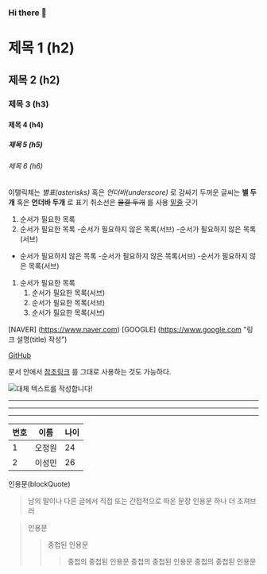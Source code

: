 ### Hi there 👋

<!--
**OysterOh/OysterOh** is a ✨ _special_ ✨ repository because its `README.md` (this file) appears on your GitHub profile.

Here are some ideas to get you started:

- 🔭 I’m currently working on ...
- 🌱 I’m currently learning ...
- 👯 I’m looking to collaborate on ...
- 🤔 I’m looking for help with ...
- 💬 Ask me about ...
- 📫 How to reach me: ...
- 😄 Pronouns: ...
- ⚡ Fun fact: ...
-->
# 제목 1 (h2)
## 제목 2 (h2)
### 제목 3 (h3)
#### 제목 4 (h4)
##### 제목 5 (h5)
###### 제목 6 (h6)

이탤릭체는 *별표(asterisks)* 혹은 _언더바(underscore)_ 로 감싸기
두꺼운 글씨는 **별 두개** 혹은 __언더바 두개__ 로 표기
취소선은 ~~물결 두개~~ 를 사용
<u>밑줄</u> 긋기

1. 순서가 필요한 목록
1. 순서가 필요한 목록
    -순서가 필요하지 않은 목록(서브)
    -순서가 필요하지 않은 목록(서브)

- 순서가 필요하지 않은 목록
    -순서가 필요하지 않은 목록(서브)
    -순서가 필요하지 않은 목록(서브)

1. 순서가 필요한 목록
    1. 순서가 필요한 목록(서브)
    1. 순서가 필요한 목록(서브)
    1. 순서가 필요한 목록(서브)

[NAVER] (https://www.naver.com)
[GOOGLE] (https://www.google.com "링크 설명(title) 작성")

[GitHub][1]

문서 안에서 [참조링크] 를 그대로 사용하는 것도 가능하다.

[1]: https://github.com/OysterOh
[참조링크]: https://www.naver.com

![대체 텍스트를 작성합니다!](https://encrypted-tbn0.gstatic.com/images?q=tbn:ANd9GcRGkJqnCASkr_KzkaJ0LIy_pcWjf8l1fHwiGA&usqp=CAU "그림 설명입니다.")

---
***
___

|번호|이름|나이|
|---|---|---|
|1|오정원|24|
|2|이성민|26|

인용문(blockQuote)
>남의 말이나 다른 글에서 직접 또는 간접적으로 따온 문장
>인용문 하나 더 조져브러

>인용문
>>중첩된 인용문
>>>중첩의 중첩된 인용문
>>>중첩의 중첩된 인용문
>>>중첩의 중첩된 인용문
